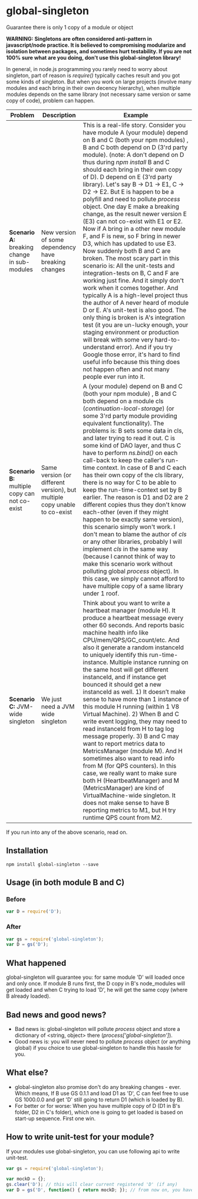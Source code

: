 # global-singleton
Guarantee there is only 1 copy of a module or object

**WARNING: Singletons are often considered anti-pattern in javascript/node practice. It is believed to compromising modularize and isolation between packages, and sometimes hurt testability. If you are not 100% sure what are you doing, don't use this global-singleton library!**

In general, in node.js programming you rarely need to worry about singleton, part of reason is *require()* typically caches result and you got some kinds of singleton.  But when you work on large projects (involve many modules and each bring in their own decency hierarchy), when multiple modules depends on the same library (not necessary same version or same copy of code), problem can happen.

| Problem | Description | Example |
| --- | --- | --- |
| **Scenario A:** breaking change in sub-modules | New version of some dependency have breaking changes| This is a real-life story. Consider you have module A (your module) depend on B and C (both your npm modules) , B and C both depend on D (3'rd party module). (note: A don't depend on D thus during *npm install* B and C should each bring in their own copy of D). D depend on E (3'rd party library). Let's say B -> D1 -> E1, C -> D2 -> E2. But E is happen to be a polyfill and need to pollute *process* object. One day E make a breaking change, as the result newer version E (E3) can not co-exist with E1 or E2. Now if A bring in a other new module F, and F is new, so F bring in newer D3, which has updated to use E3. Now suddenly both B and C are broken. The most scary part in this scenario is: All the unit-tests and integration-tests on B, C and F are working just fine. And it simply don't work when it comes together. And typically A is a high-level project thus the author of A never heard of module D or E. A's unit-test is also good. The only thing is broken is A's integration test (it you are un-lucky enough, your staging environment or production will break with some very hard-to-understand error). And if you try Google those error, it's hard to find useful info because this thing does not happen often and not many people ever run into it. | 
| **Scenario B:** multiple copy can not co-exist | Same version (or different version), but multiple copy unable to co-exist| A (your module) depend on B and C (both your npm module) , B and C both depend on a module cls (*continuation-local-storage*) (or some 3'rd party module providing equivalent functionality). The problems is:  B sets some data in cls, and later trying to read it out. C is some kind of DAO layer, and thus C have to perform *ns.bind()* on each call-back to keep the caller's run-time context. In case of B and C each has their own copy of the cls library, there is no way for C to be able to keep the run-time-context set by B earlier. The reason is D1 and D2 are 2 different copies thus they don't know each-other (even if they might happen to be exactly same version), this scenario simply won't work. I don't mean to blame the author of *cls* or any other libraries, probably I will implement *cls* in the same way (because I cannot think of way to make this scenario work without polluting global *process* object). In this case, we simply cannot afford to have multiple copy of a same library under 1 roof.
| **Scenario C:** JVM-wide singleton | We just need a JVM wide singleton | Think about you want to write a heartbeat manager (module H). It produce a heartbeat message every other 60 seconds. And reports basic machine health info like CPU/mem/QPS/GC_count/etc. And also it generate a random instanceId to uniquely identify this run-time-instance. Multiple instance running on the same host will get different instanceId, and if instance get bounced it should get a new instanceId as well. 1) It doesn’t make sense to have more than 1 instance of this module H running (within 1 V8 Virtual Machine). 2) When B and C write event logging, they may need to read instanceId from H to tag log message properly. 3) B and C may want to report metrics data to MetricsManager (module M). And H sometimes also want to read info from M (for QPS counters). In this case, we really want to make sure both H (HeartbeatManager) and M (MetricsManager) are kind of VirtualMachine-wide singleton. It does not make sense to have B reporting metrics to M1, but H try runtime QPS count from M2. |

If you run into any of the above scenario, read on.

## Installation
```console
npm install global-singleton --save
```

## Usage (in both module B and C)
### Before
```javascript
var D = require('D');
```
### After
```javascript
var gs = require('global-singleton');
var D = gs('D');
```

## What happened
global-singleton will guarantee you: for same module 'D' will loaded once and only once. If module B runs first, the D copy in B's node_modules will get loaded and when C trying to load 'D', he will get the same copy (where B already loaded). 

## Bad news and good news?
- Bad news is: global-singleton will pollute *process* object and store a dictionary of <string, object> there (*process['global-singleton']*).
- Good news is: you will never need to pollute *process* object (or anything global) if you choice to use global-singleton to handle this hassle for you.

## What else?
- global-singleton also promise don't do any breaking changes - ever. Which means, If B use GS 0.1.1 and load D1 as 'D', C can feel free to use GS 1000.0.0 and get 'D' still going to return D1 (which is loaded by B).
- For better or for worse: When you have multiple copy of D (D1 in B's folder, D2 in C's folder), which one is going to get loaded is based on start-up sequence. First one win.

## How to write unit-test for your module?
If your modules use global-singleton, you can use following api to write unit-test.
```javascript
var gs = require('global-singleton');

var mockD = {};
gs.clear('D'); // this will clear current registered 'D' (if any)
var D = gs('D', function() { return mockD; }); // from now on, you have mockD registered as 'D'
```

